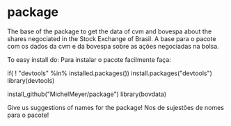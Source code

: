 ﻿# package

The base of the package to get the data of cvm and bovespa about the shares negociated in the Stock Exchange of Brasil.
A base para o pacote com os dados da cvm e da bovespa sobre as ações negociadas na bolsa.

To easy install do:
Para instalar o pacote facilmente faça:

if( ! "devtools" %in% installed.packages()) install.packages("devtools")
library(devtools)

install_github("MichelMeyer/package")
library(bovdata)

Give us suggestions of names for the package!
Nos de sujestões de nomes para o pacote!
